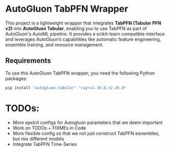# AutoGluon TabPFN Wrapper

This project is a lightweight wrapper that integrates **TabPFN (Tabular PFN v2)** into **AutoGluon Tabular**, enabling you to use TabPFN as part of AutoGluon's AutoML pipeline. It provides a scikit-learn compatible interface and leverages AutoGluon’s capabilities like automatic feature engineering, ensemble training, and resource management.

## Requirements

To use this AutoGluon TabPFN wrapper, you need the following Python packages:

```bash
pip install "autogluon.tabular" "ray>=2.10.0,<2.45.0"
```


# TODOs: 
- More epxlcit configs for Autogluon parameters that we deem important
- Work on TODOs + FIXMEs in Code
- More flexible config so that we not just construct TabPFN esnembles, but mix different models 
- Integrate TabPFN Time-Series